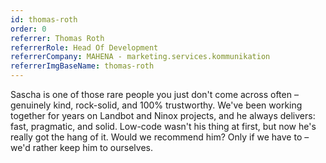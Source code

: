 ```yaml
---
id: thomas-roth
order: 0
referrer: Thomas Roth
referrerRole: Head Of Development
referrerCompany: MAHENA - marketing.services.kommunikation
referrerImgBaseName: thomas-roth
---
```


Sascha is one of those rare people you just don't come across often – genuinely kind, rock-solid, and 100% trustworthy. We've been working together for years on Landbot and Ninox projects, and he always delivers: fast, pragmatic, and solid. Low-code wasn't his thing at first, but now he's really got the hang of it. Would we recommend him? Only if we have to – we'd rather keep him to ourselves.